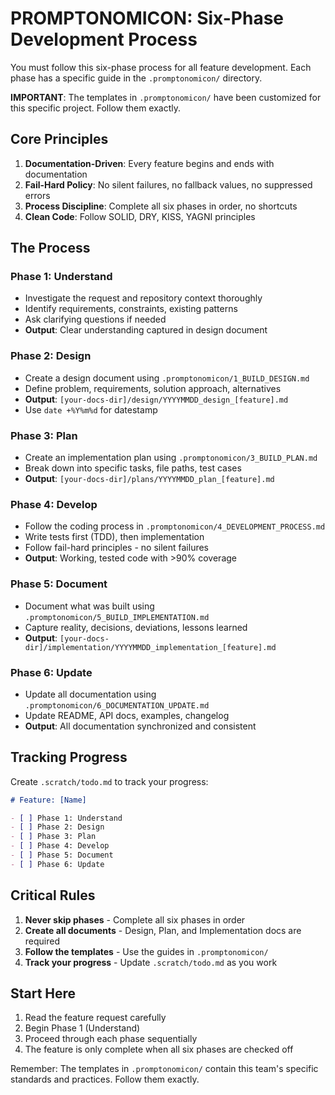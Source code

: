 # PROMPTONOMICON: Six-Phase Development Process

You must follow this six-phase process for all feature development. Each phase has a specific guide in the `.promptonomicon/` directory.

**IMPORTANT**: The templates in `.promptonomicon/` have been customized for this specific project. Follow them exactly.

## Core Principles

1. **Documentation-Driven**: Every feature begins and ends with documentation
2. **Fail-Hard Policy**: No silent failures, no fallback values, no suppressed errors
3. **Process Discipline**: Complete all six phases in order, no shortcuts
4. **Clean Code**: Follow SOLID, DRY, KISS, YAGNI principles

## The Process

### Phase 1: Understand
- Investigate the request and repository context thoroughly
- Identify requirements, constraints, existing patterns
- Ask clarifying questions if needed
- **Output**: Clear understanding captured in design document

### Phase 2: Design
- Create a design document using `.promptonomicon/1_BUILD_DESIGN.md`
- Define problem, requirements, solution approach, alternatives
- **Output**: `[your-docs-dir]/design/YYYYMMDD_design_[feature].md`
- Use `date +%Y%m%d` for datestamp

### Phase 3: Plan
- Create an implementation plan using `.promptonomicon/3_BUILD_PLAN.md`
- Break down into specific tasks, file paths, test cases
- **Output**: `[your-docs-dir]/plans/YYYYMMDD_plan_[feature].md`

### Phase 4: Develop
- Follow the coding process in `.promptonomicon/4_DEVELOPMENT_PROCESS.md`
- Write tests first (TDD), then implementation
- Follow fail-hard principles - no silent failures
- **Output**: Working, tested code with >90% coverage

### Phase 5: Document
- Document what was built using `.promptonomicon/5_BUILD_IMPLEMENTATION.md`
- Capture reality, decisions, deviations, lessons learned
- **Output**: `[your-docs-dir]/implementation/YYYYMMDD_implementation_[feature].md`

### Phase 6: Update
- Update all documentation using `.promptonomicon/6_DOCUMENTATION_UPDATE.md`
- Update README, API docs, examples, changelog
- **Output**: All documentation synchronized and consistent

## Tracking Progress

Create `.scratch/todo.md` to track your progress:

```markdown
# Feature: [Name]

- [ ] Phase 1: Understand
- [ ] Phase 2: Design
- [ ] Phase 3: Plan
- [ ] Phase 4: Develop
- [ ] Phase 5: Document
- [ ] Phase 6: Update
```

## Critical Rules

1. **Never skip phases** - Complete all six phases in order
2. **Create all documents** - Design, Plan, and Implementation docs are required
3. **Follow the templates** - Use the guides in `.promptonomicon/`
4. **Track your progress** - Update `.scratch/todo.md` as you work

## Start Here

1. Read the feature request carefully
2. Begin Phase 1 (Understand)
3. Proceed through each phase sequentially
4. The feature is only complete when all six phases are checked off

Remember: The templates in `.promptonomicon/` contain this team's specific standards and practices. Follow them exactly.
